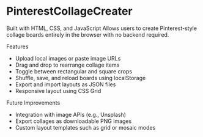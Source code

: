 # PinterestCollageCreater
Built with HTML, CSS, and JavaScript
Allows users to create Pinterest-style collage boards entirely in the browser with no backend required.

Features
- Upload local images or paste image URLs
- Drag and drop to rearrange collage items
- Toggle between rectangular and square crops
- Shuffle, save, and reload boards using localStorage
- Export and import layouts as JSON files
- Responsive layout using CSS Grid

Future Improvements
- Integration with image APIs (e.g., Unsplash)
- Export collages as downloadable PNG images
- Custom layout templates such as grid or mosaic modes
